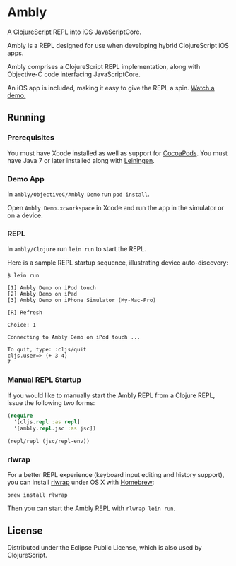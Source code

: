 # Ambly

A [ClojureScript](https://github.com/clojure/clojurescript) REPL into iOS JavaScriptCore.

Ambly is a REPL designed for use when developing hybrid ClojureScript iOS apps.

Ambly comprises a ClojureScript REPL implementation, along with Objective-C code interfacing JavaScriptCore.

An iOS app is included, making it easy to give the REPL a spin. [Watch a demo.](youtu.be/TVDkYZJW2MY)

## Running

### Prerequisites

You must have Xcode installed as well as support for [CocoaPods](http://cocoapods.org). 
You must have Java 7 or later installed along with [Leiningen](http://leiningen.org).

### Demo App

In `ambly/ObjectiveC/Ambly Demo` run `pod install`.

Open `Ambly Demo.xcworkspace` in Xcode and run the app in the simulator or on a device.

### REPL

In `ambly/Clojure` run `lein run` to start the REPL.

Here is a sample REPL startup sequence, illustrating device auto-discovery:

```
$ lein run 

[1] Ambly Demo on iPod touch
[2] Ambly Demo on iPad
[3] Ambly Demo on iPhone Simulator (My-Mac-Pro)

[R] Refresh

Choice: 1

Connecting to Ambly Demo on iPod touch ...

To quit, type: :cljs/quit
cljs.user=> (+ 3 4)
7
```

### Manual REPL Startup

If you would like to manually start the Ambly REPL from a Clojure REPL, issue the following two forms:

```clojure
(require
  '[cljs.repl :as repl]
  '[ambly.repl.jsc :as jsc])
```

```clojure
(repl/repl (jsc/repl-env))
```

### rlwrap

For a better REPL experience (keyboard input editing and history support), you can install
[rlwrap](http://utopia.knoware.nl/~hlub/uck/rlwrap/) under OS X with
[Homebrew](http://brew.sh/):

```
brew install rlwrap
```

Then you can start the Ambly REPL with `rlwrap lein run`.

## License

Distributed under the Eclipse Public License, which is also used by ClojureScript.
